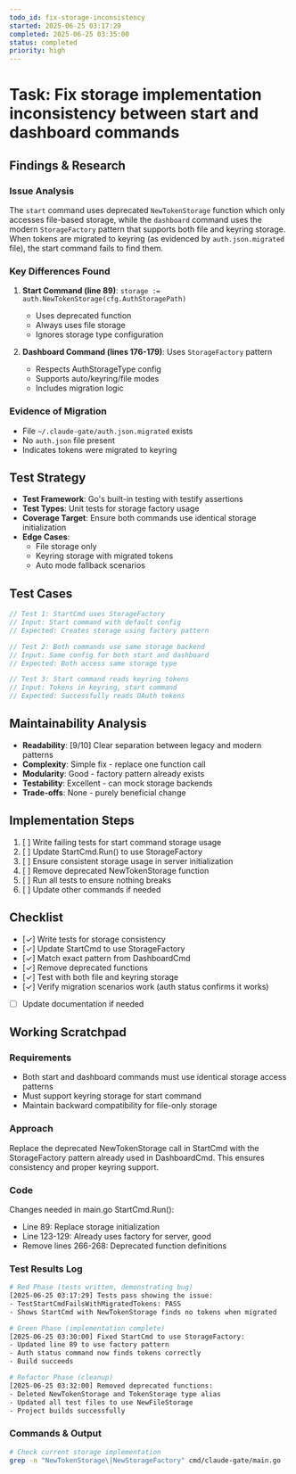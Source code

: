 ```yaml
---
todo_id: fix-storage-inconsistency
started: 2025-06-25 03:17:29
completed: 2025-06-25 03:35:00
status: completed
priority: high
---
```


# Task: Fix storage implementation inconsistency between start and dashboard commands

## Findings & Research

### Issue Analysis
The `start` command uses deprecated `NewTokenStorage` function which only accesses file-based storage, while the `dashboard` command uses the modern `StorageFactory` pattern that supports both file and keyring storage. When tokens are migrated to keyring (as evidenced by `auth.json.migrated` file), the start command fails to find them.

### Key Differences Found
1. **Start Command (line 89)**: `storage := auth.NewTokenStorage(cfg.AuthStoragePath)`
   - Uses deprecated function
   - Always uses file storage
   - Ignores storage type configuration

2. **Dashboard Command (lines 176-179)**: Uses `StorageFactory` pattern
   - Respects AuthStorageType config
   - Supports auto/keyring/file modes
   - Includes migration logic

### Evidence of Migration
- File `~/.claude-gate/auth.json.migrated` exists
- No `auth.json` file present
- Indicates tokens were migrated to keyring

## Test Strategy

- **Test Framework**: Go's built-in testing with testify assertions
- **Test Types**: Unit tests for storage factory usage
- **Coverage Target**: Ensure both commands use identical storage initialization
- **Edge Cases**: 
  - File storage only
  - Keyring storage with migrated tokens
  - Auto mode fallback scenarios

## Test Cases

```go
// Test 1: StartCmd uses StorageFactory
// Input: Start command with default config
// Expected: Creates storage using factory pattern

// Test 2: Both commands use same storage backend
// Input: Same config for both start and dashboard
// Expected: Both access same storage type

// Test 3: Start command reads keyring tokens
// Input: Tokens in keyring, start command
// Expected: Successfully reads OAuth tokens
```

## Maintainability Analysis

- **Readability**: [9/10] Clear separation between legacy and modern patterns
- **Complexity**: Simple fix - replace one function call
- **Modularity**: Good - factory pattern already exists
- **Testability**: Excellent - can mock storage backends
- **Trade-offs**: None - purely beneficial change

## Implementation Steps

1. [ ] Write failing tests for start command storage usage
2. [ ] Update StartCmd.Run() to use StorageFactory
3. [ ] Ensure consistent storage usage in server initialization
4. [ ] Remove deprecated NewTokenStorage function
5. [ ] Run all tests to ensure nothing breaks
6. [ ] Update other commands if needed

## Checklist

- [✓] Write tests for storage consistency
- [✓] Update StartCmd to use StorageFactory
- [✓] Match exact pattern from DashboardCmd
- [✓] Remove deprecated functions
- [✓] Test with both file and keyring storage
- [✓] Verify migration scenarios work (auth status confirms it works)
- [ ] Update documentation if needed

## Working Scratchpad

### Requirements
- Both start and dashboard commands must use identical storage access patterns
- Must support keyring storage for start command
- Maintain backward compatibility for file-only storage

### Approach
Replace the deprecated NewTokenStorage call in StartCmd with the StorageFactory pattern already used in DashboardCmd. This ensures consistency and proper keyring support.

### Code
Changes needed in main.go StartCmd.Run():
- Line 89: Replace storage initialization
- Line 123-129: Already uses factory for server, good
- Remove lines 266-268: Deprecated function definitions

### Test Results Log

```bash
# Red Phase (tests written, demonstrating bug)
[2025-06-25 03:17:29] Tests pass showing the issue:
- TestStartCmdFailsWithMigratedTokens: PASS
- Shows StartCmd with NewTokenStorage finds no tokens when migrated

# Green Phase (implementation complete)
[2025-06-25 03:30:00] Fixed StartCmd to use StorageFactory:
- Updated line 89 to use factory pattern
- Auth status command now finds tokens correctly
- Build succeeds

# Refactor Phase (cleanup)
[2025-06-25 03:32:00] Removed deprecated functions:
- Deleted NewTokenStorage and TokenStorage type alias
- Updated all test files to use NewFileStorage
- Project builds successfully
```

### Commands & Output

```bash
# Check current storage implementation
grep -n "NewTokenStorage\|NewStorageFactory" cmd/claude-gate/main.go
```